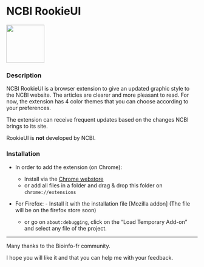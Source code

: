 # NCBI RookieUI
<img src="https://github.com/pierrejacquet/NCBI-RookieUI/blob/master/Chrome/ROOKIEMAX.png?raw=true" width="100">

### Description

NCBI RookieUI is a browser extension to give an updated graphic style to the NCBI website. The articles are clearer and more pleasant to read. For now, the extension has 4 color themes that you can choose according to your preferences.



The extension can receive frequent updates based on the changes NCBI brings to its site.



RookieUI is **not** developed by NCBI.



### Installation

- In order to add the extension (on Chrome):
	- Install via the [Chrome webstore]
	- or add all files in a folder and drag & drop this folder on ```chrome://extensions```




- For Firefox:
    	- Install it with the installation file [Mozilla addon] (The file will be on the firefox store soon)
	- or go on ```about:debugging```, click on the “Load Temporary Add-on” and select any file of the project.



------

Many thanks to the Bioinfo-fr community.

I hope you will like it and that you can help me with your feedback.



   [chrome://extensions]: <chrome://extensions>
   [Chrome webstore]: <https://chrome.google.com/webstore/detail/ncbi-rookie-ui/abpchaihggmpmpldeofeigihpmiejoba>
   [about:debugging]: <about:debugging>
   [Mozzilla addon]: <https://github.com/pierrejacquet/NCBI-RookieUI/blob/master/xpi-files/ncbi_rookieui.xpi?raw=true>
